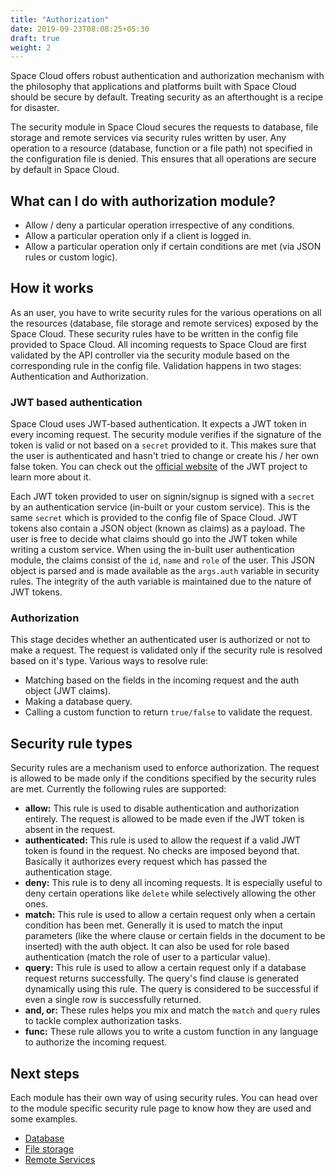 ```yaml
---
title: "Authorization"
date: 2019-09-23T08:08:25+05:30
draft: true
weight: 2
---
```


Space Cloud offers robust authentication and authorization mechanism with the philosophy that applications and platforms built with Space Cloud should be secure by default. Treating security as an afterthought is a recipe for disaster.

The security module in Space Cloud secures the requests to database, file storage and remote services via security rules written by user. Any operation to a resource (database, function or a file path) not specified in the configuration file is denied. This ensures that all operations are secure by default in Space Cloud.

## What can I do with authorization module?

- Allow / deny a particular operation irrespective of any conditions.
- Allow a particular operation only if a client is logged in.
- Allow a particular operation only if certain conditions are met (via JSON rules or custom logic).

## How it works

As an user, you have to write security rules for the various operations on all the resources (database, file storage and remote services) exposed by the Space Cloud. These security rules have to be written in the config file provided to Space Cloud. All incoming requests to Space Cloud are first validated by the API controller via the security module based on the corresponding rule in the config file. Validation happens in two stages: Authentication and Authorization.

### JWT based authentication

Space Cloud uses JWT-based authentication. It expects a JWT token in every incoming request. The security module verifies if the signature of the token is valid or not based on a `secret` provided to it. This makes sure that the user is authenticated and hasn't tried to change or create his / her own false token. You can check out the [official website](https://jwt.io) of the JWT project to learn more about it.


Each JWT token provided to user on signin/signup is signed with a `secret` by an authentication service (in-built or your custom service). This is the same `secret` which is provided to the config file of Space Cloud. JWT tokens also contain a JSON object (known as claims) as a payload. The user is free to decide what claims should go into the JWT token while writing a custom service. When using the in-built user authentication module, the claims consist of the `id`, `name` and `role` of the user. This JSON object is parsed and is made available as the `args.auth` variable in security rules. The integrity of the auth variable is maintained due to the nature of JWT tokens.

### Authorization
This stage decides whether an authenticated user is authorized or not to make a request. The request is validated only if the security rule is resolved based on it's type. Various ways to resolve rule:

- Matching based on the fields in the incoming request and the auth object (JWT claims).
- Making a database query.
- Calling a custom function to return `true/false` to validate the request.

## Security rule types

Security rules are a mechanism used to enforce authorization. The request is allowed to be made only if the conditions specified by the security rules are met. Currently the following rules are supported:

- **allow:** This rule is used to disable authentication and authorization entirely. The request is allowed to be made even if the JWT token is absent in the request.
- **authenticated:** This rule is used to allow the request if a valid JWT token is found in the request. No checks are imposed beyond that. Basically it authorizes every request which has passed the authentication stage.
- **deny:** This rule is to deny all incoming requests. It is especially useful to deny certain operations like `delete` while selectively allowing the other ones.
- **match:** This rule is used to allow a certain request only when a certain condition has been met. Generally it is used to match the input parameters (like the where clause or certain fields in the document to be inserted) with the auth object. It can also be used for role based authentication (match the role of user to a particular value).
- **query:** This rule is used to allow a certain request only if a database request returns successfully. The query's find clause is generated dynamically using this rule. The query is considered to be successful if even a single row is successfully returned.
- **and, or:** These rules helps you mix and match the `match` and `query` rules to tackle complex authorization tasks.
- **func:** These rule allows you to write a custom function in any language to authorize the incoming request.

## Next steps

Each module has their own way of using security rules. You can head over to the module specific security rule page to know how they are used and some examples.

- [Database](/docs/security/database)
- [File storage](/docs/security/file-storage)
- [Remote Services](/docs/security/services)
